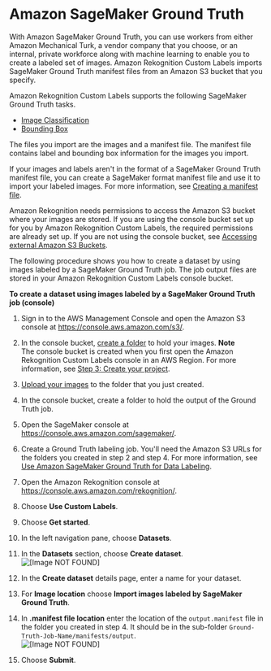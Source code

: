 # Amazon SageMaker Ground Truth<a name="cd-ground-truth"></a>

With Amazon SageMaker Ground Truth, you can use workers from either Amazon Mechanical Turk, a vendor company that you choose, or an internal, private workforce along with machine learning to enable you to create a labeled set of images\. Amazon Rekognition Custom Labels imports SageMaker Ground Truth manifest files from an Amazon S3 bucket that you specify\.

Amazon Rekognition Custom Labels supports the following SageMaker Ground Truth tasks\.
+ [Image Classification](https://docs.aws.amazon.com/sagemaker/latest/dg/sms-image-classification.html)
+ [Bounding Box](https://docs.aws.amazon.com/sagemaker/latest/dg/sms-bounding-box.html)

The files you import are the images and a manifest file\. The manifest file contains label and bounding box information for the images you import\.

If your images and labels aren't in the format of a SageMaker Ground Truth manifest file, you can create a SageMaker format manifest file and use it to import your labeled images\. For more information, see [Creating a manifest file](cd-manifest-files.md)\.

Amazon Rekognition needs permissions to access the Amazon S3 bucket where your images are stored\. If you are using the console bucket set up for you by Amazon Rekognition Custom Labels, the required permissions are already set up\. If you are not using the console bucket, see [Accessing external Amazon S3 Buckets](su-console-policy.md#su-external-buckets)\.

The following procedure shows you how to create a dataset by using images labeled by a SageMaker Ground Truth job\. The job output files are stored in your Amazon Rekognition Custom Labels console bucket\.

<a name="create-dataset-procedure-ground-truth"></a>

**To create a dataset using images labeled by a SageMaker Ground Truth job \(console\)**

1. Sign in to the AWS Management Console and open the Amazon S3 console at [https://console\.aws\.amazon\.com/s3/](https://console.aws.amazon.com/s3/)\.

1. In the console bucket, [create a folder](https://docs.aws.amazon.com/AmazonS3/latest/user-guide/create-folder.html) to hold your images\. 
**Note**  
The console bucket is created when you first open the Amazon Rekognition Custom Labels console in an AWS Region\. For more information, see [Step 3: Create your project](tutorial-step-create-bucket.md)\.

1. [Upload your images](https://docs.aws.amazon.com/AmazonS3/latest/user-guide/upload-objects.html) to the folder that you just created\.

1. In the console bucket, create a folder to hold the output of the Ground Truth job\.

1. Open the SageMaker console at [https://console\.aws\.amazon\.com/sagemaker/](https://console.aws.amazon.com/sagemaker/)\.

1. Create a Ground Truth labeling job\. You'll need the Amazon S3 URLs for the folders you created in step 2 and step 4\. For more information, see [Use Amazon SageMaker Ground Truth for Data Labeling](https://docs.aws.amazon.com/sagemaker/latest/dg/sms.html)\. 

1. Open the Amazon Rekognition console at [https://console\.aws\.amazon\.com/rekognition/](https://console.aws.amazon.com/rekognition/)\.

1. Choose **Use Custom Labels**\.

1. Choose **Get started**\. 

1. In the left navigation pane, choose **Datasets**\.

1. In the **Datasets** section, choose **Create dataset**\.   
![\[Image NOT FOUND\]](http://docs.aws.amazon.com/rekognition/latest/customlabels-dg/images/project-resources.png)

1. In the **Create dataset** details page, enter a name for your dataset\.

1. For **Image location** choose **Import images labeled by SageMaker Ground Truth**\.

1. In **\.manifest file location** enter the location of the `output.manifest` file in the folder you created in step 4\. It should be in the sub\-folder `Ground-Truth-Job-Name/manifests/output`\.  
![\[Image NOT FOUND\]](http://docs.aws.amazon.com/rekognition/latest/customlabels-dg/images/create-dataset-ground-truth-import.png)

1. Choose **Submit**\. 